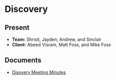 # Discovery

## Present
- **Team:** Shristi, Jayden, Andrew, and Sinclair
- **Client:** Abeed Visram, Matt Foss, and Mike Foss

## Documents
- [Disovery Meeting Minutes](Minutes.md)
